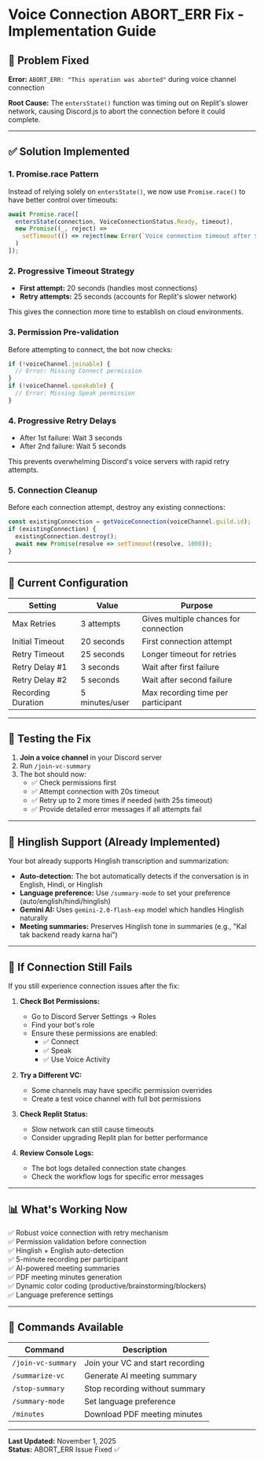# Voice Connection ABORT_ERR Fix - Implementation Guide

## 🐛 Problem Fixed
**Error:** `ABORT_ERR: "This operation was aborted"` during voice channel connection

**Root Cause:** The `entersState()` function was timing out on Replit's slower network, causing Discord.js to abort the connection before it could complete.

---

## ✅ Solution Implemented

### 1. **Promise.race Pattern**
Instead of relying solely on `entersState()`, we now use `Promise.race()` to have better control over timeouts:

```javascript
await Promise.race([
  entersState(connection, VoiceConnectionStatus.Ready, timeout),
  new Promise((_, reject) =>
    setTimeout(() => reject(new Error(`Voice connection timeout after ${timeout}ms`)), timeout)
  )
]);
```

### 2. **Progressive Timeout Strategy**
- **First attempt:** 20 seconds (handles most connections)
- **Retry attempts:** 25 seconds (accounts for Replit's slower network)

This gives the connection more time to establish on cloud environments.

### 3. **Permission Pre-validation**
Before attempting to connect, the bot now checks:
```javascript
if (!voiceChannel.joinable) {
  // Error: Missing Connect permission
}
if (!voiceChannel.speakable) {
  // Error: Missing Speak permission
}
```

### 4. **Progressive Retry Delays**
- After 1st failure: Wait 3 seconds
- After 2nd failure: Wait 5 seconds

This prevents overwhelming Discord's voice servers with rapid retry attempts.

### 5. **Connection Cleanup**
Before each connection attempt, destroy any existing connections:
```javascript
const existingConnection = getVoiceConnection(voiceChannel.guild.id);
if (existingConnection) {
  existingConnection.destroy();
  await new Promise(resolve => setTimeout(resolve, 1000));
}
```

---

## 🎯 Current Configuration

| Setting | Value | Purpose |
|---------|-------|---------|
| Max Retries | 3 attempts | Gives multiple chances for connection |
| Initial Timeout | 20 seconds | First connection attempt |
| Retry Timeout | 25 seconds | Longer timeout for retries |
| Retry Delay #1 | 3 seconds | Wait after first failure |
| Retry Delay #2 | 5 seconds | Wait after second failure |
| Recording Duration | 5 minutes/user | Max recording time per participant |

---

## 🧪 Testing the Fix

1. **Join a voice channel** in your Discord server
2. Run `/join-vc-summary`
3. The bot should now:
   - ✅ Check permissions first
   - ✅ Attempt connection with 20s timeout
   - ✅ Retry up to 2 more times if needed (with 25s timeout)
   - ✅ Provide detailed error messages if all attempts fail

---

## 🎤 Hinglish Support (Already Implemented)

Your bot already supports Hinglish transcription and summarization:

- **Auto-detection:** The bot automatically detects if the conversation is in English, Hindi, or Hinglish
- **Language preference:** Use `/summary-mode` to set your preference (auto/english/hindi/hinglish)
- **Gemini AI:** Uses `gemini-2.0-flash-exp` model which handles Hinglish naturally
- **Meeting summaries:** Preserves Hinglish tone in summaries (e.g., "Kal tak backend ready karna hai")

---

## 🔧 If Connection Still Fails

If you still experience connection issues after the fix:

1. **Check Bot Permissions:**
   - Go to Discord Server Settings → Roles
   - Find your bot's role
   - Ensure these permissions are enabled:
     - ✅ Connect
     - ✅ Speak
     - ✅ Use Voice Activity

2. **Try a Different VC:**
   - Some channels may have specific permission overrides
   - Create a test voice channel with full bot permissions

3. **Check Replit Status:**
   - Slow network can still cause timeouts
   - Consider upgrading Replit plan for better performance

4. **Review Console Logs:**
   - The bot logs detailed connection state changes
   - Check the workflow logs for specific error messages

---

## 📊 What's Working Now

✅ Robust voice connection with retry mechanism  
✅ Permission validation before connection  
✅ Hinglish + English auto-detection  
✅ 5-minute recording per participant  
✅ AI-powered meeting summaries  
✅ PDF meeting minutes generation  
✅ Dynamic color coding (productive/brainstorming/blockers)  
✅ Language preference settings  

---

## 🚀 Commands Available

| Command | Description |
|---------|-------------|
| `/join-vc-summary` | Join your VC and start recording |
| `/summarize-vc` | Generate AI meeting summary |
| `/stop-summary` | Stop recording without summary |
| `/summary-mode` | Set language preference |
| `/minutes` | Download PDF meeting minutes |

---

**Last Updated:** November 1, 2025  
**Status:** ABORT_ERR Issue Fixed ✅
